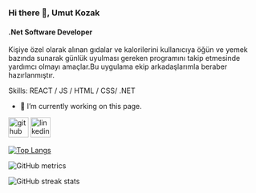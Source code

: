 ### Hi there 👋, Umut Kozak 
#### .Net Software Developer
Kişiye özel olarak alınan gıdalar ve kalorilerini kullanıcıya öğün ve
yemek bazında sunarak günlük uyulması gereken programını takip etmesinde
yardımcı olmayı amaçlar.Bu uygulama ekip arkadaşlarımla beraber hazırlanmıştır.

Skills:  REACT / JS / HTML / CSS/ .NET

- 🔭 I’m currently working on this page. 


[<img src='https://cdn.jsdelivr.net/npm/simple-icons@3.0.1/icons/github.svg' alt='github' height='40'>](https://github.com/umutkozak)  [<img src='https://cdn.jsdelivr.net/npm/simple-icons@3.0.1/icons/linkedin.svg' alt='linkedin' height='40'>](https://www.linkedin.com/in/umutkozak/)  

[![Top Langs](https://github-readme-stats.vercel.app/api/top-langs/?username=umutkozak)](https://github.com/anuraghazra/github-readme-stats)

![GitHub metrics](https://metrics.lecoq.io/umutkozak)  

![GitHub streak stats](https://streak-stats.demolab.com/?user=umutkozak)  

